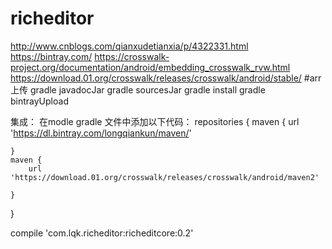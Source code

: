 # richeditor
http://www.cnblogs.com/qianxudetianxia/p/4322331.html
https://bintray.com/
https://crosswalk-project.org/documentation/android/embedding_crosswalk_rvw.html
https://download.01.org/crosswalk/releases/crosswalk/android/stable/
#arr上传
gradle javadocJar
gradle  sourcesJar
gradle  install
gradle  bintrayUpload

集成：
在modle gradle 文件中添加以下代码：
repositories {
    maven {
        url 'https://dl.bintray.com/longqiankun/maven/'

    }
    maven {
        url 'https://download.01.org/crosswalk/releases/crosswalk/android/maven2'

    }
}

 compile 'com.lqk.richeditor:richeditcore:0.2'